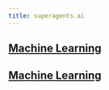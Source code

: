 ```yaml
---
title: superagents.ai
---
```


## [Machine Learning](https://www.superagents.ai/2024/05/04/machine_learning/)

## [Machine Learning](https://www.superagents.ai/2024/05/04/game_development/)
